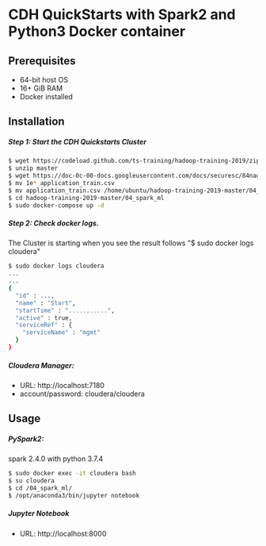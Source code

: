 # CDH QuickStarts with Spark2 and Python3 Docker container

## Prerequisites
* 64-bit host OS
* 16+ GiB RAM
* Docker installed

## Installation
##### Step 1: Start the CDH Quickstarts Cluster
```sh
$ wget https://codeload.github.com/ts-training/hadoop-training-2019/zip/master
$ unzip master
$ wget https://doc-0c-00-docs.googleusercontent.com/docs/securesc/84nag520djkk6fu8up36e0gkf5liu923/06d292fmtoac0ju08helnail709j2dje/1578643200000/09781675821774192418/09781675821774192418/1eK7rrc_JgRB6oyQvncEhSPRFrVUJF_pb?e=download&h=01370057456853972683&authuser=0&nonce=fccdepkg6drjk&user=09781675821774192418&hash=9j8j82d52ak9l8mosf72tj1sn7kdsber
$ mv 1e* application_train.csv
$ mv application_train.csv /home/ubuntu/hadoop-training-2019-master/04_spark_ml/data/classification
$ cd hadoop-training-2019-master/04_spark_ml
$ sudo docker-compose up -d
```

##### Step 2: Check docker logs. 
The Cluster is starting when you see the result follows "$ sudo docker logs cloudera"
```sh
$ sudo docker logs cloudera
...
...
{
  "id" : ...,
  "name" : "Start",
  "startTime" : "...........",
  "active" : true,
  "serviceRef" : {
    "serviceName" : "mgmt"
  }
}
```

##### Cloudera Manager: 
* URL: http://localhost:7180
* account/password:  cloudera/cloudera

## Usage
##### PySpark2:
spark 2.4.0 with python 3.7.4
```sh
$ sudo docker exec -it cloudera bash
$ su cloudera
$ cd /04_spark_ml/
$ /opt/anaconda3/bin/jupyter notebook
```

##### Jupyter Notebook
* URL: http://localhost:8000
